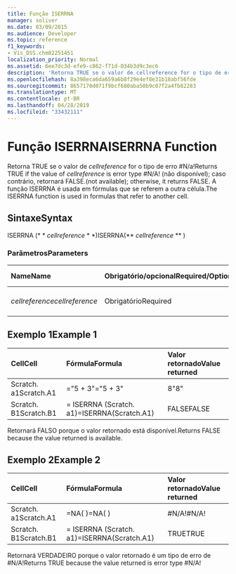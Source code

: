 ```yaml
---
title: Função ISERRNA
manager: soliver
ms.date: 03/09/2015
ms.audience: Developer
ms.topic: reference
f1_keywords:
- Vis_DSS.chm82251451
localization_priority: Normal
ms.assetid: 6ee7dc3d-efe9-c862-f71d-034b3d9c3ec6
description: 'Retorna TRUE se o valor de cellreference for o tipo de erro #N/A! (não disponível); caso contrário, retornará FALSE. A função ISERRNA é usada em fórmulas que se referem a outra célula.'
ms.openlocfilehash: 8a398eca6da659a6b8f29e4ef8e31b18abf56fde
ms.sourcegitcommit: 8657170d071f9bcf680aba50b9c07f2a4fb82283
ms.translationtype: MT
ms.contentlocale: pt-BR
ms.lasthandoff: 04/28/2019
ms.locfileid: "33432111"
---
```

# <a name="iserrna-function"></a><span data-ttu-id="d76b1-105">Função ISERRNA</span><span class="sxs-lookup"><span data-stu-id="d76b1-105">ISERRNA Function</span></span>

<span data-ttu-id="d76b1-106">Retorna TRUE se o valor de _cellreference_ for o tipo de erro #N/a!</span><span class="sxs-lookup"><span data-stu-id="d76b1-106">Returns TRUE if the value of  _cellreference_ is error type #N/A!</span></span> <span data-ttu-id="d76b1-107">(não disponível); caso contrário, retornará FALSE.</span><span class="sxs-lookup"><span data-stu-id="d76b1-107">(not available); otherwise, it returns FALSE.</span></span> <span data-ttu-id="d76b1-108">A função ISERRNA é usada em fórmulas que se referem a outra célula.</span><span class="sxs-lookup"><span data-stu-id="d76b1-108">The ISERRNA function is used in formulas that refer to another cell.</span></span> 
  
## <a name="syntax"></a><span data-ttu-id="d76b1-109">Sintaxe</span><span class="sxs-lookup"><span data-stu-id="d76b1-109">Syntax</span></span>

<span data-ttu-id="d76b1-110">ISERRNA (\* \* *cellreference* \* \*)</span><span class="sxs-lookup"><span data-stu-id="d76b1-110">ISERRNA(\*\* *cellreference* \*\* )</span></span> 
  
### <a name="parameters"></a><span data-ttu-id="d76b1-111">Parâmetros</span><span class="sxs-lookup"><span data-stu-id="d76b1-111">Parameters</span></span>

|<span data-ttu-id="d76b1-112">**Name**</span><span class="sxs-lookup"><span data-stu-id="d76b1-112">**Name**</span></span>|<span data-ttu-id="d76b1-113">**Obrigatório/opcional**</span><span class="sxs-lookup"><span data-stu-id="d76b1-113">**Required/Optional**</span></span>|<span data-ttu-id="d76b1-114">**Tipo de dados**</span><span class="sxs-lookup"><span data-stu-id="d76b1-114">**Data Type**</span></span>|<span data-ttu-id="d76b1-115">**Descrição**</span><span class="sxs-lookup"><span data-stu-id="d76b1-115">**Description**</span></span>|
|:-----|:-----|:-----|:-----|
| <span data-ttu-id="d76b1-116">_cellreference_</span><span class="sxs-lookup"><span data-stu-id="d76b1-116">_cellreference_</span></span> <br/> |<span data-ttu-id="d76b1-117">Obrigatório</span><span class="sxs-lookup"><span data-stu-id="d76b1-117">Required</span></span>  <br/> |<span data-ttu-id="d76b1-118">**Cadeia de caracteres**</span><span class="sxs-lookup"><span data-stu-id="d76b1-118">**String**</span></span> <br/> |<span data-ttu-id="d76b1-119">Referência a uma célula.</span><span class="sxs-lookup"><span data-stu-id="d76b1-119">Reference to a cell.</span></span>  <br/> |
   
## <a name="example-1"></a><span data-ttu-id="d76b1-120">Exemplo 1</span><span class="sxs-lookup"><span data-stu-id="d76b1-120">Example 1</span></span>

|<span data-ttu-id="d76b1-121">**Cell**</span><span class="sxs-lookup"><span data-stu-id="d76b1-121">**Cell**</span></span>|<span data-ttu-id="d76b1-122">**Fórmula**</span><span class="sxs-lookup"><span data-stu-id="d76b1-122">**Formula**</span></span>|<span data-ttu-id="d76b1-123">**Valor retornado**</span><span class="sxs-lookup"><span data-stu-id="d76b1-123">**Value returned**</span></span>|
|:-----|:-----|:-----|
|<span data-ttu-id="d76b1-124">Scratch. a1</span><span class="sxs-lookup"><span data-stu-id="d76b1-124">Scratch.A1</span></span>  <br/> |<span data-ttu-id="d76b1-125">="5 + 3"</span><span class="sxs-lookup"><span data-stu-id="d76b1-125">="5 + 3"</span></span>  <br/> |<span data-ttu-id="d76b1-126">8</span><span class="sxs-lookup"><span data-stu-id="d76b1-126">"8"</span></span>  <br/> |
|<span data-ttu-id="d76b1-127">Scratch. B1</span><span class="sxs-lookup"><span data-stu-id="d76b1-127">Scratch.B1</span></span>  <br/> |<span data-ttu-id="d76b1-128">= ISERRNA (Scratch. a1)</span><span class="sxs-lookup"><span data-stu-id="d76b1-128">=ISERRNA(Scratch.A1)</span></span>  <br/> |<span data-ttu-id="d76b1-129">FALSE</span><span class="sxs-lookup"><span data-stu-id="d76b1-129">FALSE</span></span>  <br/> |
   
<span data-ttu-id="d76b1-130">Retornará FALSO porque o valor retornado está disponível.</span><span class="sxs-lookup"><span data-stu-id="d76b1-130">Returns FALSE because the value returned is available.</span></span>
  
## <a name="example-2"></a><span data-ttu-id="d76b1-131">Exemplo 2</span><span class="sxs-lookup"><span data-stu-id="d76b1-131">Example 2</span></span>

|<span data-ttu-id="d76b1-132">**Cell**</span><span class="sxs-lookup"><span data-stu-id="d76b1-132">**Cell**</span></span>|<span data-ttu-id="d76b1-133">**Fórmula**</span><span class="sxs-lookup"><span data-stu-id="d76b1-133">**Formula**</span></span>|<span data-ttu-id="d76b1-134">**Valor retornado**</span><span class="sxs-lookup"><span data-stu-id="d76b1-134">**Value returned**</span></span>|
|:-----|:-----|:-----|
|<span data-ttu-id="d76b1-135">Scratch. a1</span><span class="sxs-lookup"><span data-stu-id="d76b1-135">Scratch.A1</span></span>  <br/> |<span data-ttu-id="d76b1-136">=NA( )</span><span class="sxs-lookup"><span data-stu-id="d76b1-136">=NA( )</span></span>  <br/> |<span data-ttu-id="d76b1-137">#N/A!</span><span class="sxs-lookup"><span data-stu-id="d76b1-137">#N/A!</span></span>  <br/> |
|<span data-ttu-id="d76b1-138">Scratch. B1</span><span class="sxs-lookup"><span data-stu-id="d76b1-138">Scratch.B1</span></span>  <br/> |<span data-ttu-id="d76b1-139">= ISERRNA (Scratch. a1)</span><span class="sxs-lookup"><span data-stu-id="d76b1-139">=ISERRNA(Scratch.A1)</span></span>  <br/> |<span data-ttu-id="d76b1-140">TRUE</span><span class="sxs-lookup"><span data-stu-id="d76b1-140">TRUE</span></span>  <br/> |
   
<span data-ttu-id="d76b1-141">Retornará VERDADEIRO porque o valor retornado é um tipo de erro de #N/A!</span><span class="sxs-lookup"><span data-stu-id="d76b1-141">Returns TRUE because the value returned is error type #N/A!</span></span>
  

